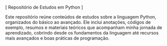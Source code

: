 [ Repositório de Estudos em Python ]

Este repositório reúne conteúdos de estudos sobre a linguagem Python, organizados do básico ao avançado. Ele inclui anotações, códigos de exemplo, resumos e materiais teóricos que acompanham minha jornada de aprendizado, cobrindo desde os fundamentos da linguagem até recursos mais avançados e boas práticas de programação.